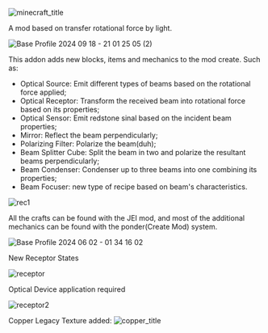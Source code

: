 ![minecraft_title](https://github.com/user-attachments/assets/fe0a6a45-953d-4515-ba1a-1217da721642)

A mod based on transfer rotational force by light.

![Base Profile 2024 09 18 - 21 01 25 05 (2)](https://github.com/user-attachments/assets/96e521f0-5edd-4fd9-bd06-7ff18fc8075f)

This addon adds new blocks, items and mechanics to the mod create.
Such as:
 - Optical Source: Emit different types of beams based on the rotational force applied;
 - Optical Receptor: Transform the received beam into rotational force based on its properties;
 - Optical Sensor: Emit redstone sinal based on the incident beam properties;
 - Mirror: Reflect the beam perpendicularly;
 - Polarizing Filter: Polarize the beam(duh);
 - Beam Splitter Cube: Split the beam in two and polarize the resultant beams perpendicularly;
 - Beam Condenser: Condenser up to three beams into one combining its properties;
 - Beam Focuser: new type of recipe based on beam's characteristics.

![rec1](https://github.com/user-attachments/assets/07ce17f6-aa7a-467a-be37-8d406819df47)

All the crafts can be found with the JEI mod, and most of the additional mechanics can be found with the ponder(Create Mod) system.


![Base Profile 2024 06 02 - 01 34 16 02](https://github.com/luccaPossamai/optical/assets/110493821/b7ecf37e-feee-4f32-8e9e-2031a0f22a6d)

New Receptor States

![receptor](https://github.com/user-attachments/assets/1db34baf-dd84-4376-9db7-771670497b0b)

Optical Device application required

![receptor2](https://github.com/user-attachments/assets/643bc3c0-6e85-4350-9d8c-71625562b373)



Copper Legacy Texture added:
![copper_title](https://github.com/user-attachments/assets/e956b2d0-5da2-4832-8691-be5ab2ebb4fb)







